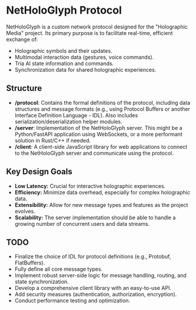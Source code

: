 # NetHoloGlyph Protocol

NetHoloGlyph is a custom network protocol designed for the "Holographic Media" project.
Its primary purpose is to facilitate real-time, efficient exchange of:
-   Holographic symbols and their updates.
-   Multimodal interaction data (gestures, voice commands).
-   Tria AI state information and commands.
-   Synchronization data for shared holographic experiences.

## Structure

-   **/protocol**: Contains the formal definitions of the protocol, including data structures and message formats (e.g., using Protocol Buffers or another Interface Definition Language - IDL). Also includes serialization/deserialization helper modules.
-   **/server**: Implementation of the NetHoloGlyph server. This might be a Python/FastAPI application using WebSockets, or a more performant solution in Rust/C++ if needed.
-   **/client**: A client-side JavaScript library for web applications to connect to the NetHoloGlyph server and communicate using the protocol.

## Key Design Goals

-   **Low Latency:** Crucial for interactive holographic experiences.
-   **Efficiency:** Minimize data overhead, especially for complex holographic data.
-   **Extensibility:** Allow for new message types and features as the project evolves.
-   **Scalability:** The server implementation should be able to handle a growing number of concurrent users and data streams.

## TODO
- Finalize the choice of IDL for protocol definitions (e.g., Protobuf, FlatBuffers).
- Fully define all core message types.
- Implement robust server-side logic for message handling, routing, and state synchronization.
- Develop a comprehensive client library with an easy-to-use API.
- Add security measures (authentication, authorization, encryption).
- Conduct performance testing and optimization.
